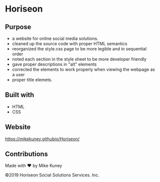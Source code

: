 # Horiseon

## Purpose
* a website for online social media solutions.
* cleaned up the source code with proper HTML semantics
* reorganized the style.css page to be more legible and in sequential order
* noted each section in the style sheet to be more developer friendly
* gave proper descriptions in "alt" elements
* corrected the <a> elements to work properly when viewing the webpage as a user
* proper title elemets.


## Built with 
* HTML
* CSS

## Website
https://mikekuney.githubio/Horiseon/

## Contributions
Made with ❤️ by Mike Kuney
  
©️2019 Horiseon Social Solutions Services. Inc.

